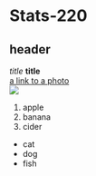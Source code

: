 # Stats-220
## header
*title*
**title**  
[a link to a photo](https://www.google.com/url?sa=i&url=https%3A%2F%2Fpixabay.com%2Fimages%2Fsearch%2Fnature%2F&psig=AOvVaw25aNpsvcD75G53bIrzYY3V&ust=1678401871135000&source=images&cd=vfe&ved=0CBAQjRxqFwoTCLjEyau0zf0CFQAAAAAdAAAAABAE)  
![](https://media.wired.com/photos/598e35fb99d76447c4eb1f28/16:9/w_2123,h_1194,c_limit/phonepicutres-TA.jpg)
1. apple
2. banana
3. cider
* cat
* dog
* fish
